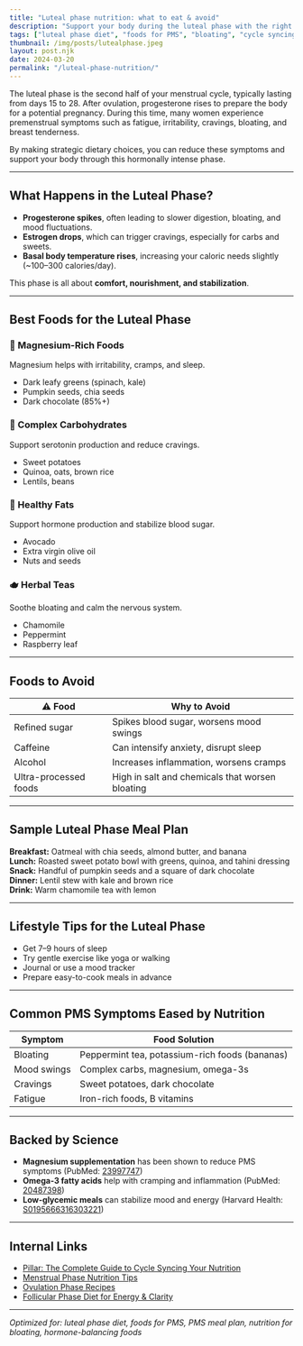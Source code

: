```yaml
---
title: "Luteal phase nutrition: what to eat & avoid"
description: "Support your body during the luteal phase with the right foods. Learn what to eat to reduce PMS, bloating, and mood swings with this hormone-focused diet guide."
tags: ["luteal phase diet", "foods for PMS", "bloating", "cycle syncing diet"]
thumbnail: /img/posts/lutealphase.jpeg
layout: post.njk
date: 2024-03-20
permalink: "/luteal-phase-nutrition/"
---
```


The luteal phase is the second half of your menstrual cycle, typically lasting from days 15 to 28. After ovulation, progesterone rises to prepare the body for a potential pregnancy. During this time, many women experience premenstrual symptoms such as fatigue, irritability, cravings, bloating, and breast tenderness.

By making strategic dietary choices, you can reduce these symptoms and support your body through this hormonally intense phase.

---

## What Happens in the Luteal Phase?

- **Progesterone spikes**, often leading to slower digestion, bloating, and mood fluctuations.  
- **Estrogen drops**, which can trigger cravings, especially for carbs and sweets.  
- **Basal body temperature rises**, increasing your caloric needs slightly (~100–300 calories/day).

This phase is all about **comfort, nourishment, and stabilization**.

---

## Best Foods for the Luteal Phase

### 🥦 Magnesium-Rich Foods  
Magnesium helps with irritability, cramps, and sleep.

- Dark leafy greens (spinach, kale)  
- Pumpkin seeds, chia seeds  
- Dark chocolate (85%+)

### 🍠 Complex Carbohydrates  
Support serotonin production and reduce cravings.

- Sweet potatoes  
- Quinoa, oats, brown rice  
- Lentils, beans

### 🥑 Healthy Fats  
Support hormone production and stabilize blood sugar.

- Avocado  
- Extra virgin olive oil  
- Nuts and seeds

### 🫖 Herbal Teas  
Soothe bloating and calm the nervous system.

- Chamomile  
- Peppermint  
- Raspberry leaf

---

## Foods to Avoid

| ⚠️ Food | Why to Avoid |
|--------|----------------|
| Refined sugar | Spikes blood sugar, worsens mood swings |
| Caffeine | Can intensify anxiety, disrupt sleep |
| Alcohol | Increases inflammation, worsens cramps |
| Ultra-processed foods | High in salt and chemicals that worsen bloating |

---

## Sample Luteal Phase Meal Plan

**Breakfast:** Oatmeal with chia seeds, almond butter, and banana  
**Lunch:** Roasted sweet potato bowl with greens, quinoa, and tahini dressing  
**Snack:** Handful of pumpkin seeds and a square of dark chocolate  
**Dinner:** Lentil stew with kale and brown rice  
**Drink:** Warm chamomile tea with lemon

---

## Lifestyle Tips for the Luteal Phase

- Get 7–9 hours of sleep  
- Try gentle exercise like yoga or walking  
- Journal or use a mood tracker  
- Prepare easy-to-cook meals in advance

---

## Common PMS Symptoms Eased by Nutrition

| Symptom        | Food Solution                      |
|----------------|------------------------------------|
| Bloating       | Peppermint tea, potassium-rich foods (bananas) |
| Mood swings    | Complex carbs, magnesium, omega-3s |
| Cravings       | Sweet potatoes, dark chocolate     |
| Fatigue        | Iron-rich foods, B vitamins        |

---

## Backed by Science

- **Magnesium supplementation** has been shown to reduce PMS symptoms (PubMed: [23997747](https://pubmed.ncbi.nlm.nih.gov/9861593/))  
- **Omega-3 fatty acids** help with cramping and inflammation (PubMed: [20487398](https://obgyn.onlinelibrary.wiley.com/doi/10.1111/jog.15217))  
- **Low-glycemic meals** can stabilize mood and energy (Harvard Health: [S0195666316303221](https://www.sciencedirect.com/science/article/abs/pii/S0195666316303221))

---

## Internal Links

- [Pillar: The Complete Guide to Cycle Syncing Your Nutrition](/cycle-syncing-diet-guide)  
- [Menstrual Phase Nutrition Tips](/menstrual-phase-nutrition)  
- [Ovulation Phase Recipes](/ovulation-phase-recipes)
- [Follicular Phase Diet for Energy & Clarity](/follicular-phase-diet)
---

*Optimized for: luteal phase diet, foods for PMS, PMS meal plan, nutrition for bloating, hormone-balancing foods*